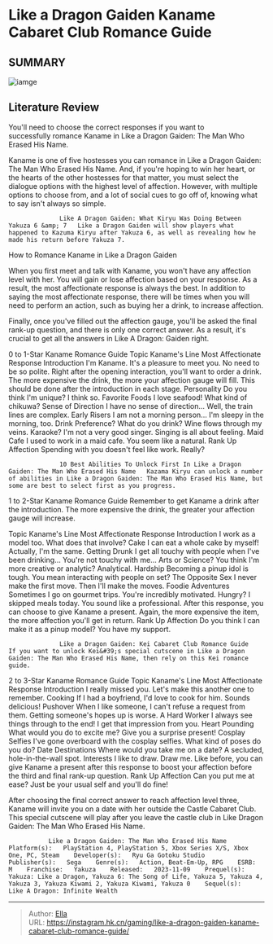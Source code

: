 # Like a Dragon Gaiden Kaname Cabaret Club Romance Guide


## SUMMARY 

![iamge](https://static1.srcdn.com/wordpress/wp-content/uploads/2023/11/like-a-dragon-gaiden-kaname-cabaret-club-romance-guide-2.jpg)

## Literature Review

You&#39;ll need to choose the correct responses if you want to successfully romance Kaname in Like a Dragon Gaiden: The Man Who Erased His Name.





Kaname is one of five hostesses you can romance in Like a Dragon Gaiden: The Man Who Erased His Name. And, if you&#39;re hoping to win her heart, or the hearts of the other hostesses for that matter, you must select the dialogue options with the highest level of affection. However, with multiple options to choose from, and a lot of social cues to go off of, knowing what to say isn&#39;t always so simple.




                  Like A Dragon Gaiden: What Kiryu Was Doing Between Yakuza 6 &amp; 7   Like a Dragon Gaiden will show players what happened to Kazuma Kiryu after Yakuza 6, as well as revealing how he made his return before Yakuza 7.   


 How to Romance Kaname in Like a Dragon Gaiden 
          

When you first meet and talk with Kaname, you won&#39;t have any affection level with her. You will gain or lose affection based on your response. As a result, the most affectionate response is always the best. In addition to saying the most affectionate response, there will be times when you will need to perform an action, such as buying her a drink, to increase affection.

Finally, once you&#39;ve filled out the affection gauge, you&#39;ll be asked the final rank-up question, and there is only one correct answer. As a result, it&#39;s crucial to get all the answers in Like A Dragon: Gaiden right.




0 to 1-Star Kaname Romance Guide
 Topic  Kaname&#39;s Line  Most Affectionate Response   Introduction  I&#39;m Kaname. It&#39;s a pleasure to meet you.  No need to be so polite.   Right after the opening interaction, you&#39;ll want to order a drink. The more expensive the drink, the more your affection gauge will fill. This should be done after the introduction in each stage.   Personality  Do you think I&#39;m unique?  I think so.   Favorite Foods  I love seafood!  What kind of chikuwa?   Sense of Direction  I have no sense of direction...  Well, the train lines are complex.   Early Risers  I am not a morning person...  I&#39;m sleepy in the morning, too.   Drink Preference?  What do you drink?  Wine flows through my veins.   Karaoke?  I&#39;m not a very good singer.  Singing is all about feeling.   Maid Cafe  I used to work in a maid cafe.  You seem like a natural.   Rank Up Affection  Spending with you doesn&#39;t feel like work.  Really?   



                  10 Best Abilities To Unlock First In Like a Dragon Gaiden: The Man Who Erased His Name   Kazama Kiryu can unlock a number of abilities in Like a Dragon Gaiden: The Man Who Erased His Name, but some are best to select first as you progress.   




1 to 2-Star Kaname Romance Guide
Remember to get Kaname a drink after the introduction. The more expensive the drink, the greater your affection gauge will increase.

 Topic  Kaname&#39;s Line  Most Affectionate Response   Introduction  I work as a model too.  What does that involve?   Cake  I can eat a whole cake by myself!  Actually, I&#39;m the same.   Getting Drunk  I get all touchy with people when I&#39;ve been drinking...  You&#39;re not touchy with me...   Arts or Science?  You think I&#39;m more creative or analytic?  Analytical.   Hardship  Becoming a pinup idol is tough.  You mean interacting with people on set?   The Opposite Sex  I never make the first move.  Then I&#39;ll make the moves.   Foodie Adventures  Sometimes I go on gourmet trips.  You&#39;re incredibly motivated.   Hungry?  I skipped meals today.  You sound like a professional.   After this response, you can choose to give Kaname a present. Again, the more expensive the item, the more affection you&#39;ll get in return.   Rank Up Affection  Do you think I can make it as a pinup model?  You have my support.   






                  Like a Dragon Gaiden: Kei Cabaret Club Romance Guide   If you want to unlock Kei&#39;s special cutscene in Like a Dragon Gaiden: The Man Who Erased His Name, then rely on this Kei romance guide.   

2 to 3-Star Kaname Romance Guide
 Topic  Kaname&#39;s Line  Most Affectionate Response   Introduction  I really missed you.  Let&#39;s make this another one to remember.   Cooking  If I had a boyfriend, I&#39;d love to cook for him.  Sounds delicious!   Pushover  When I like someone, I can&#39;t refuse a request from them.  Getting someone&#39;s hopes up is worse.   A Hard Worker  I always see things through to the end!  I get that impression from you.   Heart Pounding  What would you do to excite me?  Give you a surprise present!   Cosplay Selfies  I&#39;ve gone overboard with the cosplay selfies.  What kind of poses do you do?   Date Destinations  Where would you take me on a date?  A secluded, hole-in-the-wall spot.   Interests  I like to draw.  Draw me.   Like before, you can give Kaname a present after this response to boost your affection before the third and final rank-up question.   Rank Up Affection  Can you put me at ease?  Just be your usual self and you&#39;ll do fine!   






After choosing the final correct answer to reach affection level three, Kaname will invite you on a date with her outside the Castle Cabaret Club. This special cutscene will play after you leave the castle club in Like Dragon Gaiden: The Man Who Erased His Name.

               Like a Dragon Gaiden: The Man Who Erased His Name   Platform(s):   PlayStation 4, PlayStation 5, Xbox Series X/S, Xbox One, PC, Steam    Developer(s):   Ryu Ga Gotoku Studio    Publisher(s):   Sega    Genre(s):   Action, Beat-Em-Up, RPG    ESRB:   M    Franchise:   Yakuza    Released:   2023-11-09    Prequel(s):   Yakuza: Like a Dragon, Yakuza 6: The Song of Life, Yakuza 5, Yakuza 4, Yakuza 3, Yakuza Kiwami 2, Yakuza Kiwami, Yakuza 0    Sequel(s):   Like A Dragon: Infinite Wealth      

---

> Author: [Ella](https://instagram.hk.cn/)  
> URL: https://instagram.hk.cn/gaming/like-a-dragon-gaiden-kaname-cabaret-club-romance-guide/  


